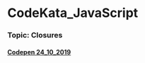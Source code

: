 # CodeKata_JavaScript
### Topic: Closures

#### [Codepen 24_10_2019](https://codepen.io/nvkuznetsova/pen/abbWzry)
